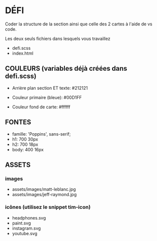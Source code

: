 # DÉFI
Coder la structure de la section ainsi que celle des 2 cartes à l'aide de vs code.

Les deux seuls fichiers dans lesquels vous travaillez
- defi.scss
- index.html

## COULEURS (variables déjà créées dans defi.scss)
- Arrière plan section ET texte:
  #212121

- Couleur primaire (bleue):
  #00D1FF

- Couleur fond de carte:
  #ffffff


## FONTES
- famille: 'Poppins', sans-serif;
- h1: 700 30px
- h2: 700 18px
- body: 400 16px


## ASSETS

### images
- assets/images/matt-leblanc.jpg
- assets/images/jeff-raymond.jpg

### icônes (utilisez le snippet tim-icon)
- headphones.svg
- paint.svg
- instagram.svg
- youtube.svg